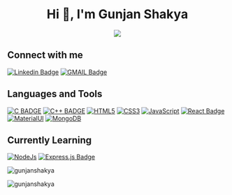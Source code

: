 <h1 align="center">Hi 👋, I'm Gunjan Shakya</h1>
<p align="center">
 <a href="https://github.com/GunjanShakya"><img src="https://readme-typing-svg.herokuapp.com/?color=8A2BE2&width=900&height=40&lines=Turning+visions+into+interactive+realities+as+a+Frontend+Developer+at+Smarten+Spaces" /></a>
</p>


<h2> Connect with me</h2>

[![Linkedin Badge](https://img.shields.io/badge/-LinkedIn-0e76a8?style=for-the-badge&labelColor=0e76a8&logo=linkedin&logoColor=white)](https://www.linkedin.com/in/gunjan-shakya-99540b195/)
[![GMAIL Badge](https://img.shields.io/badge/-Mail-FF0000?style=for-the-badge&labelColor=&logo=gmail&logoColor=white)](mailto:gunjans123gs@gmail.com)
<br>


<h2> Languages and Tools </h2>


[![C BADGE](https://img.shields.io/badge/C-00599C?style=for-the-badge&logo=c&logoColor=white)](#) [![C++ BADGE](https://img.shields.io/badge/C%2B%2B-00599C?style=for-the-badge&logo=c%2B%2B&logoColor=white)](#) [![HTML5](https://img.shields.io/badge/HTML5-E34F26?style=for-the-badge&logo=html5&logoColor=white)](#) [![CSS3](https://img.shields.io/badge/CSS3-1572B6?style=for-the-badge&logo=css3&logoColor=white)](#) [![JavaScript](https://img.shields.io/badge/JavaScript-F7DF1E?style=for-the-badge&logo=javascript&logoColor=black)](#) [![React Badge](https://img.shields.io/badge/-React-61DBFB?style=for-the-badge&labelColor=black&logo=react&logoColor=61DBFB)](#) [![MaterialUI](https://img.shields.io/badge/Material%20UI-007FFF?style=for-the-badge&logo=mui&logoColor=white)](#) [![MongoDB](https://img.shields.io/badge/MongoDB-4EA94B?style=for-the-badge&logo=mongodb&logoColor=white)](#) 
  
<h2>Currently Learning</h2>

[![NodeJs](https://img.shields.io/badge/Node.js-43853D?style=for-the-badge&logo=node.js&logoColor=white)](#)
[![Express.js Badge](https://img.shields.io/badge/Express.js-000000?style=for-the-badge&logo=express&logoColor=white)](#)

<p><img align="center" src="https://github-readme-stats.vercel.app/api/top-langs?username=gunjanshakya&show_icons=true&locale=en&layout=compact&theme=dark" alt="gunjanshakya" /></p>
<p><img align="center" src="https://github-readme-streak-stats.herokuapp.com/?user=gunjanshakya&theme=dark" alt="gunjanshakya" /></p>
